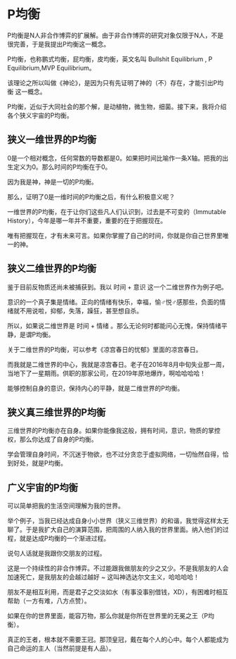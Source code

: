 # P均衡

P均衡是N人非合作博弈的扩展解。由于非合作博弈的研究对象仅限于N人，不是很完善，于是我提出P均衡这一概念。

P均衡，也称鹏式均衡，屁均衡，皮均衡，英文名叫 Bullshit Equilibrium , P Equilibrium,MVP Equilibrium。

该理论之所以叫做《神论》，是因为只有先证明了神的（不）存在，才能引出P均衡 这一概念。

P均衡，近似于大同社会的那个解，是动植物，微生物，细菌。接下来，我将介绍各个狭义宇宙的P均衡。

## 狭义一维世界的P均衡

0是一个相对概念，任何常数的导数都是0。如果把时间比喻作一条X轴。把我的出生定义为0。那么时间的P均衡在于0。

因为我是神，神是一切的P均衡。

那么，证明了0是一维时间的P均衡之后，有什么积极意义呢？

一维世界的P均衡，在于让你们这些凡人们认识到，过去是不可变的（Immutable History），今年是哪一年并不重要，重要的在于把握现在。

唯有把握现在，才有未来可言。如果你掌握了自己的时间，你就是你自己世界里唯一的神。

## 狭义二维世界的P均衡

鉴于目前反物质还尚未被捕获到。我以 时间 + 意识 这一个二维世界作为例子吧。

意识的一个真子集是情绪。正向的情绪有快乐，幸福，愉♂悦♂感那些，负面的情绪就不用说啦，抑郁，失落，躁狂，甚至想自杀。

所以，如果说二维世界是 时间 + 情绪 。那么无论何时都能问心无愧，保持情绪平静，是谓P均衡。

关于二维世界的P均衡，可以参考《凉宫春日的忧郁》里面的凉宫春日。

而我就是二维世界的中心，我就是凉宫春日。老子在2016年8月中旬失业那一周，当地下了一星期雨。供职的那家公司，在2019年原地爆炸，啊哈哈哈哈！

能够控制自身的意识，保持内心的平静，就是二维世界的P均衡。

## 狭义真三维世界的P均衡

三维世界的P均衡亦在自身。如果你能像我这般，拥有时间，意识，物质的掌控权，那么你达成了自身的P均衡。

学会管理自身时间，不沉迷于物欲，也不过分贪恋于虚拟网络，一切怡然自得，恰到好处，就是P均衡。

## 广义宇宙的P均衡

可以简单把我的生活空间理解为我的世界。

举个例子，当我已经达成自身小小世界（狭义三维世界）的和谐，我觉得这样太无聊了。于是我扩大自己的演算范围，把周围的人纳入我的世界里面。纳入他们的过程，就是达成P均衡的一个渐进过程。

说句人话就是我跟你交朋友的过程。

这是一个持续性的非合作博弈。不过能跟我做朋友的少之又少。不是我朋友的人会加速死亡，是我朋友的会越过越好 ~ 这叫神选达尔文主义，哈哈哈哈！

朋友不是相互利用，而是君子之交淡如水（有事没事别借钱，XD），有困难时相互帮助（一方有难，八方点赞）。

如果在你的世界里面，能容万物，那么你就是你所在世界里的无冕之王（P均衡）。

真正的王者，根本就不需要王冠。那顶皇冠，戴在每个人的心中。每个人都能成为自己命运的主人（当然前提是有人品）。
